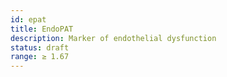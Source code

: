 ```yaml
---
id: epat
title: EndoPAT
description: Marker of endothelial dysfunction
status: draft
range: ≥ 1.67
---
```

